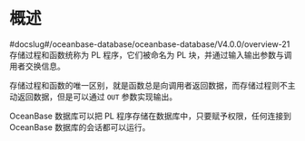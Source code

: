 概述 
=======================
#docslug#/oceanbase-database/oceanbase-database/V4.0.0/overview-21
存储过程和函数统称为 PL 程序，它们被命名为 PL 块，并通过输入输出参数与调用者交换信息。

存储过程和函数的唯一区别，就是函数总是向调用者返回数据，而存储过程则不主动返回数据，但是可以通过 `OUT` 参数实现输出。

OceanBase 数据库可以把 PL 程序存储在数据库中，只要赋予权限，任何连接到 OceanBase 数据库的会话都可以运行。
